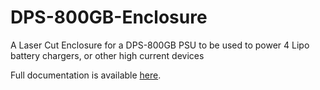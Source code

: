 # DPS-800GB-Enclosure
A Laser Cut Enclosure for a DPS-800GB PSU to be used to power 4 Lipo battery chargers, or other high current  devices

Full documentation is available [here](https://docs.google.com/document/d/1Ur0BUq02JjXGPAQBrKCh_nJV2zqGFXDlJapaJ1ta1Rg/edit?usp=sharing).
